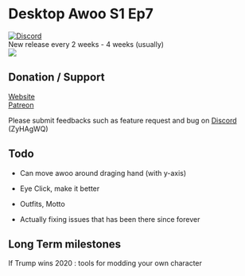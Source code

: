 # Desktop Awoo S1 Ep7  
[![Discord](https://discordapp.com/api/guilds/558092702340874240/widget.png)](https://discord.gg/ZyHAgWQ)  
New release every 2 weeks - 4 weeks (usually)    
![](https://media.giphy.com/media/hXCmAnep5YfD5lljj3/giphy.gif)  

## Donation / Support
[Website](http://phantomowl404.github.io/Desktop-Awoo/)  
[Patreon](https://www.patreon.com/user?u=18345186)  

Please submit feedbacks such as feature request and bug on [Discord](https://discord.gg/ZyHAgWQ) (ZyHAgWQ)

## Todo
- Can move awoo around draging hand (with y-axis)
- Eye Click, make it better
- Outfits, Motto

- Actually fixing issues that has been there since forever

## Long Term milestones
If Trump wins 2020 : tools for modding your own character
